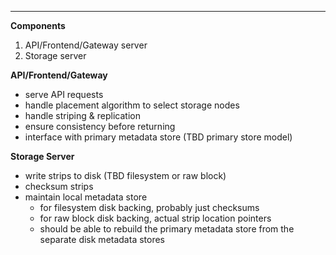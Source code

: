 ---
**Components**
1. API/Frontend/Gateway server
2. Storage server

**API/Frontend/Gateway**
- serve API requests
- handle placement algorithm to select storage nodes
- handle striping & replication
- ensure consistency before returning
- interface with primary metadata store (TBD primary store model)

**Storage Server**
- write strips to disk (TBD filesystem or raw block)
- checksum strips
- maintain local metadata store
  - for filesystem disk backing, probably just checksums
  - for raw block disk backing, actual strip location pointers
  - should be able to rebuild the primary metadata store from the separate disk metadata stores
